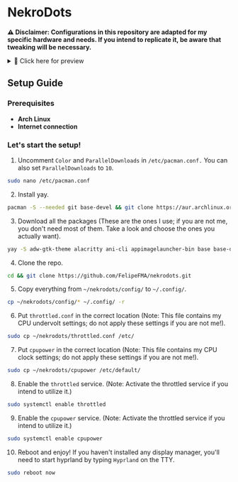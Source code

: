 # NekroDots
**⚠️ Disclaimer: Configurations in this repository are adapted for my specific hardware and needs. If you intend to replicate it, be aware that tweaking will be necessary.**

<details>
  <summary>📸 Click here for preview</summary>
   
![desktop](https://github.com/FelipeFMA/nekrodots/assets/30672253/0d6bdccc-509b-45c2-9fd9-985689231502)

![terminals](https://github.com/FelipeFMA/nekrodots/assets/30672253/23329521-f992-49dc-b7ba-6ec995c47237)

![gtkapps](https://github.com/FelipeFMA/nekrodots/assets/30672253/ff513a0e-9fd6-4c9f-a3f9-8b3fea648c84)

https://github.com/FelipeFMA/nekrodots/assets/30672253/0312f4df-66a9-4831-833d-19406682dd43

</details>

## Setup Guide

### Prerequisites

- **Arch Linux**
- **Internet connection**

### Let's start the setup!

01. Uncomment ``Color`` and ``ParallelDownloads`` in ``/etc/pacman.conf.`` You can also set ``ParallelDownloads`` to ``10``.
   ```bash
   sudo nano /etc/pacman.conf
   ```

02. Install yay.
   ```bash
   pacman -S --needed git base-devel && git clone https://aur.archlinux.org/yay-bin.git && cd yay-bin && makepkg -si
   ```

03. Download all the packages (These are the ones I use; if you are not me, you don't need most of them. Take a look and choose the ones you actually want).
   ```bash
   yay -S adw-gtk-theme alacritty ani-cli appimagelauncher-bin base base-devel blueman bluez-utils breeze-icons btop classicube-bin cliphist cmatrix code cowsay cpupower efibootmgr evhz-git fastfetch filezilla firefox gcolor3 gimp git gnome-disk-utility gradience grim gst-plugin-pipewire heroic-games-launcher-bin htop hyprland hyprlock hyprpaper hyprpicker imv informant intel-ucode jre-openjdk kolourpaint kvantum kvantum-qt5 kvantum-theme-libadwaita-git lib32-mangohud lib32-nvidia-utils-tkg lib32-opencl-nvidia-tkg libpulse libva-nvidia-driver linux linux-firmware linux-headers localsend-bin lsd man-db man-pages mangohud mpv nano networkmanager noto-fonts-cjk noto-fonts-extra nvidia-dkms-tkg nvidia-egl-wayland-tkg nvidia-settings-tkg nvidia-utils-tkg nwg-look obs-studio opencl-nvidia-tkg openrgb papirus-folders papirus-icon-theme pavucontrol pipewire pipewire-alsa pipewire-jack pipewire-pulse polkit-gnome prismlauncher-qt5-bin protonup-qt-bin python-zombie-imp qbittorrent qt5ct qt6ct reflector screen slurp sof-firmware steam swaync throttled thunar thunar-archive-plugin thunar-media-tags-plugin tldr ttf-apple-emoji ttf-jetbrains-mono-nerd ttf-ms-win11-auto unrar unzip upscayl-bin vesktop-bin virtualbox virtualbox-guest-iso vlc waybar wget wireplumber wl-clipboard wlogout wofi wttrbar xarchiver xdg-desktop-portal-hyprland yay-bin zip zram-generator
   ```

04. Clone the repo.
   ```bash
   cd && git clone https://github.com/FelipeFMA/nekrodots.git
   ```

05. Copy everything from ``~/nekrodots/config/`` to ``~/.config/``.
   ```bash
   cp ~/nekrodots/config/* ~/.config/ -r
   ```

06. Put ``throttled.conf`` in the correct location (Note: This file contains my CPU undervolt settings; do not apply these settings if you are not me!).
   ```bash
   sudo cp ~/nekrodots/throttled.conf /etc/
   ```

07. Put ``cpupower`` in the correct location (Note: This file contains my CPU clock settings; do not apply these settings if you are not me!).
   ```bash
   sudo cp ~/nekrodots/cpupower /etc/default/
   ```

08. Enable the ``throttled`` service. (Note: Activate the throttled service if you intend to utilize it.)
   ```bash
   sudo systemctl enable throttled
   ```

09. Enable the ``cpupower`` service. (Note: Activate the throttled service if you intend to utilize it.)
   ```bash
   sudo systemctl enable cpupower
   ```

10. Reboot and enjoy! If you haven't installed any display manager, you'll need to start hyprland by typing ``Hyprland`` on the TTY.
   ```bash
   sudo reboot now
   ```
